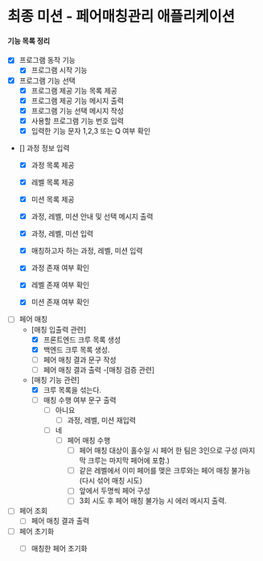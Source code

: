 # 최종 미션 - 페어매칭관리 애플리케이션

#### 기능 목록 정리

- [X] 프로그램 동작 기능
    - [X] 프로그램 시작 기능

- [X] 프로그램 기능 선택
    - [X] 프로그램 제공 기능 목록 제공
    - [X] 프로그램 제공 기능 메시지 출력
    - [X] 프로그램 기능 선택 메시지 작성
    - [X] 사용할 프로그램 기능 번호 입력
    - [X] 입력한 기능 문자 1,2,3 또는 Q 여부 확인

- [] 과정 정보 입력
    - [X] 과정 목록 제공
    - [X] 레벨 목록 제공
    - [X] 미션 목록 제공
    - [X] 과정, 레벨, 미션 안내 및 선택 메시지 출력
    - [X] 과정, 레벨, 미션 입력
    - [X] 매칭하고자 하는 과정, 레벨, 미션 입력  
    - [X] 과정 존재 여부 확인
    - [X] 레벨 존재 여부 확인
    - [X] 미션 존재 여부 확인
      

- [ ] 페어 매칭
    - [매칭 입출력 관련]
        - [X] 프론트엔드 크루 목록 생성
        - [X] 백엔드 크루 목록 생성.
        - [ ] 페어 매칭 결과 문구 작성
        - [ ] 페어 매칭 결과 출력 -[매칭 검증 관련]
    - [매칭 기능 관련]
        - [X] 크루 목록을 섞는다.
        - [ ] 매칭 수행 여부 문구 출력
            - [ ] 아니요
                -[ ] 과정, 레벨, 미션 재입력
            - [ ] 네
                - [ ] 페어 매칭 수행
                    - [ ] 페어 매칭 대상이 홀수일 시 페어 한 팀은 3인으로 구성 (마지막 크루는 마지막 페어에 포함.)
                    - [ ] 같은 레벨에서 이미 페어를 맺은 크루와는 페어 매칭 불가능 (다시 섞어 매칭 시도)
                    - [ ] 앞에서 두명씩 페어 구성
                    - [ ] 3회 시도 후 페어 매칭 불가능 시 에러 메시지 출력.

- [ ] 페어 조회
    - [ ] 페어 매칭 결과 출력

- [ ] 페어 초기화
    - [ ] 매칭한 페어 초기화

